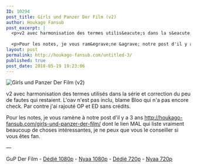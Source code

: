 ```yaml
---
ID: 10294
post_title: Girls und Panzer Der Film (v2)
author: Houkago Fansub
post_excerpt: |
  <p>v2 avec harmonisation des termes utilis&eacute;s dans la s&eacute;rie et correction du peu de fautes qui restaient. L'oav n'est pas inclu, blame Bloo qui n'a pas encore check. Par contre j'ai rajout&eacute; OP et ED sans cr&eacute;dits.</p>
  
  <p>Pour les notes, je vous ram&egrave;ne &agrave; notre post d'il y a 3</p>
layout: post
permalink: http://houkago-fansub.com/untitled-3/
published: true
post_date: 2018-05-19 19:23:06
---
```

<img src="https://i.imgur.com/6OJ0G8I.jpg" alt="Girls und Panzer Der Film (v2)"><p>v2 avec harmonisation des termes utilisés dans la série et correction du peu de fautes qui restaient. L'oav n'est pas inclu, blame Bloo qui n'a pas encore check. Par contre j'ai rajouté OP et ED sans crédits.</p>

<p>Pour les notes, je vous ramène à notre post d'il y a 3 ans <a href="http://houkago-fansub.com/girls-und-panzer-der-film/">http://houkago-fansub.com/girls-und-panzer-der-film/</a> dont le lien MAL qui liste vraiment beaucoup de choses intéressantes, je ne peux que vous le conseiller si vous êtes fan.</p>

<p>—</p>

<p>GuP Der Film - <a href="https://ddl.houkago-fansub.com/Girls%20und%20Panzer%20Le%20Film/%5BHoukago-Fansub%5D%20Girls%20und%20Panzer%20Der%20Film%20%5BBD%201080p%20AAC%2010bits%20Vostfr%5D/">Dédié 1080p</a> - <a href="https://nyaa.si/view/1038762">Nyaa 1080p</a> - <a href="https://ddl.houkago-fansub.com/Girls%20und%20Panzer%20Le%20Film/%5BHoukago-Fansub%5D%20Girls%20und%20Panzer%20Der%20Film%20%5BBD%20720p%20AAC%2010bits%20Vostfr%5D/">Dédié 720p</a> - <a href="https://nyaa.si/view/1038761">Nyaa 720p</a></p>